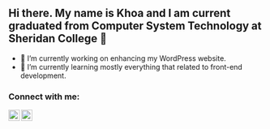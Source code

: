 ## Hi there. My name is Khoa and I am current graduated from Computer System Technology at Sheridan College 👋

- 🔭 I’m currently working on enhancing my WordPress website.
- 🌱 I’m currently learning mostly everything that related to front-end development.

### Connect with me:

<a href="https://www.linkedin.com/in/khoa-to-57314210b/"><img align="left" alt="LinkedIn | YouTube" width="22px" height="22px" src="https://cdn.jsdelivr.net/npm/simple-icons@v3/icons/linkedin.svg" /></a>
<a href="https://khoato2616.github.io/WordPress/"><img align="left" alt="Website | YouTube" width="22px" height="22px" src="https://www.pngkit.com/png/detail/205-2055556_free-icons-png-web-icon-round-png.png" /></a>
